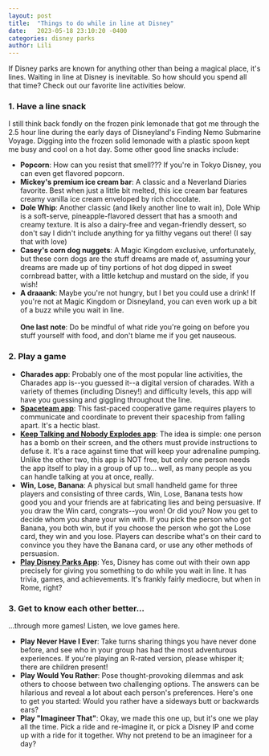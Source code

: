 ```yaml
---
layout: post
title:  "Things to do while in line at Disney"
date:   2023-05-18 23:10:20 -0400
categories: disney parks
author: Lili
---
```

If Disney parks are known for anything other than being a magical place, it's lines. Waiting in line at Disney is inevitable. So how should you spend all that time? Check out our favorite line activities below.

### 1. Have a line snack
I still think back fondly on the frozen pink lemonade that got me through the 2.5 hour line during the early days of Disneyland's Finding Nemo Submarine Voyage. Digging into the frozen solid lemonade with a plastic spoon kept me busy and cool on a hot day. Some other good line snacks include:
- **Popcorn**: How can you resist that smell??? If you're in Tokyo Disney, you can even get flavored popcorn.
- **Mickey's premium ice cream bar**: A classic and a Neverland Diaries favorite. Best when just a little bit melted, this ice cream bar features creamy vanilla ice cream enveloped by rich chocolate.
- **Dole Whip**: Another classic (and likely another line to wait in), Dole Whip is a soft-serve, pineapple-flavored dessert that has a smooth and creamy texture. It is also a dairy-free and vegan-friendly dessert, so don't say I didn't include anything for ya filthy vegans out there! (I say that with love)
- **Casey's corn dog nuggets**: A Magic Kingdom exclusive, unfortunately, but these corn dogs are the stuff dreams are made of, assuming your dreams are made up of tiny portions of hot dog dipped in sweet cornbread batter, with a little ketchup and mustard on the side, if you wish!
- **A draaank**: Maybe you're not hungry, but I bet you could use a drink! If you're not at Magic Kingdom or Disneyland, you can even work up a bit of a buzz while you wait in line.
<br /><br />
**One last note**: Do be mindful of what ride you're going on before you stuff yourself with food, and don't blame me if you get nauseous.

### 2. Play a game
- **Charades app**: Probably one of the most popular line activities, the Charades app is--you guessed it--a digital version of charades. With a variety of themes (including Disney!) and difficulty levels, this app will have you guessing and giggling throughout the line.
- **[Spaceteam app](https://spaceteam.ca/)**: This fast-paced cooperative game requires players to communicate and coordinate to prevent their spaceship from falling apart. It's a hectic blast.
- **[Keep Talking and Nobody Explodes app](https://keeptalkinggame.com/)**: The idea is simple: one person has a bomb on their screen, and the others must provide instructions to defuse it. It's a race against time that will keep your adrenaline pumping. Unlike the other two, this app is NOT free, but only one person needs the app itself to play in a group of up to... well, as many people as you can handle talking at you at once, really.
- **Win, Lose, Banana**: A physical but small handheld game for three players and consisting of three cards, Win, Lose, Banana tests how good you and your friends are at fabricating lies and being persuasive. If you draw the Win card, congrats--you won! Or did you? Now you get to decide whom you share your win with. If you pick the person who got Banana, you both win, but if you choose the person who got the Lose card, they win and you lose. Players can describe what's on their card to convince you they have the Banana card, or use any other methods of persuasion.
- **[Play Disney Parks App](https://disneyworld.disney.go.com/guest-services/play-app/)**: Yes, Disney has come out with their own app precisely for giving you something to do while you wait in line. It has trivia, games, and achievements. It's frankly fairly mediocre, but when in Rome, right?

### 3. Get to know each other better...
...through more games! Listen, we love games here.
- **Play Never Have I Ever**: Take turns sharing things you have never done before, and see who in your group has had the most adventurous experiences. If you're playing an R-rated version, please whisper it; there are children present!
- **Play Would You Rather**: Pose thought-provoking dilemmas and ask others to choose between two challenging options. The answers can be hilarious and reveal a lot about each person's preferences. Here's one to get you started: Would you rather have a sideways butt or backwards ears?
- **Play "Imagineer That"**: Okay, we made this one up, but it's one we play all the time. Pick a ride and re-imagine it, or pick a Disney IP and come up with a ride for it together. Why not pretend to be an imagineer for a day?
